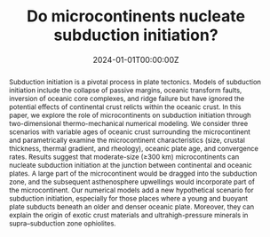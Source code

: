 ---
title: Do microcontinents nucleate subduction initiation?

authors:
- Mingshuai Zhu
- Zhiyong Yan
- admin
- Lin Chen
- Laicheng Miao 
- Fuqin Zhang
- Shun Li
- Shuhu Yang

author_notes:
- ""
- ""
- ""
date: "2024-01-01T00:00:00Z"
doi: "10.1130/G51222.1"

# Schedule page publish date (NOT publication's date).
publishDate: "2023-04-28T00:00:00Z"

# Publication type.
# Legend: 0 = Uncategorized; 1 = Conference paper; 2 = Journal article;
# 3 = Preprint / Working Paper; 4 = Report; 5 = Book; 6 = Book section;
# 7 = Thesis; 8 = Patent
publication_types: ["2"]

# Publication name and optional abbreviated publication name.
publication: "Geology, 51 (7): 668–672, DOI: 10.1130/G51222.1"
publication_short: "Geology, 51 (7): 668–672"

abstract: Subduction initiation is a pivotal process in plate tectonics. Models of subduction initiation include the collapse of passive margins, oceanic transform faults, inversion of oceanic core complexes, and ridge failure but have ignored the potential effects of continental crust relicts within the oceanic crust. In this paper, we explore the role of microcontinents on subduction initiation through two-dimensional thermo-mechanical numerical modeling. We consider three scenarios with variable ages of oceanic crust surrounding the microcontinent and parametrically examine the microcontinent characteristics (size, crustal thickness, thermal gradient, and rheology), oceanic plate age, and convergence rates. Results suggest that moderate-size (≥300 km) microcontinents can nucleate subduction initiation at the junction between continental and oceanic plates. A large part of the microcontinent would be dragged into the subduction zone, and the subsequent asthenosphere upwellings would incorporate part of the microcontinent. Our numerical models add a new hypothetical scenario for subduction initiation, especially for those places where a young and buoyant plate subducts beneath an older and denser oceanic plate. Moreover, they can explain the origin of exotic crust materials and ultrahigh-pressure minerals in supra–subduction zone ophiolites.

# Summary. An optional shortened abstract.
# summary: Lorem ipsum dolor sit amet, consectetur adipiscing elit. Duis posuere tellus ac convallis placerat. Proin tincidunt magna sed ex sollicitudin condimentum.

tags:
- Subduction initiation
- Microcontinents
- Subduction
- Numerical modeling
- Sea of China

featured: false

# links:
# - name: ""
#   url: ''
url_pdf: ''
url_code: ''
url_dataset: ''
url_poster: ''
url_project: ''
url_slides: ''
url_source: 'www.doi.org/10.1130/G51222.1'
url_video: ''

# Featured image
# To use, add an image named `featured.jpg/png` to your page's folder. 
image:
  caption: '(A) Cartoon showing the origin of crustal materials and ultrahigh-pressure minerals in supra–subduction zone (SSZ) ophiolites. (B) Model M2 snapshot at 5.9 m.y. The purple and blue arrows represent the left and right directions of the subduction initiation, respectively.'
  focal_point: ""
  preview_only: false


# Associated Projects (optional).
#   Associate this publication with one or more of your projects.
#   Simply enter your project's folder or file name without extension.
#   E.g. `internal-project` references `content/project/internal-project/index.md`.
#   Otherwise, set `projects: []`.
projects: []

# Slides (optional).
#   Associate this publication with Markdown slides.
#   Simply enter your slide deck's filename without extension.
#   E.g. `slides: "example"` references `content/slides/example/index.md`.
#   Otherwise, set `slides: ""`.
slides: ""
---